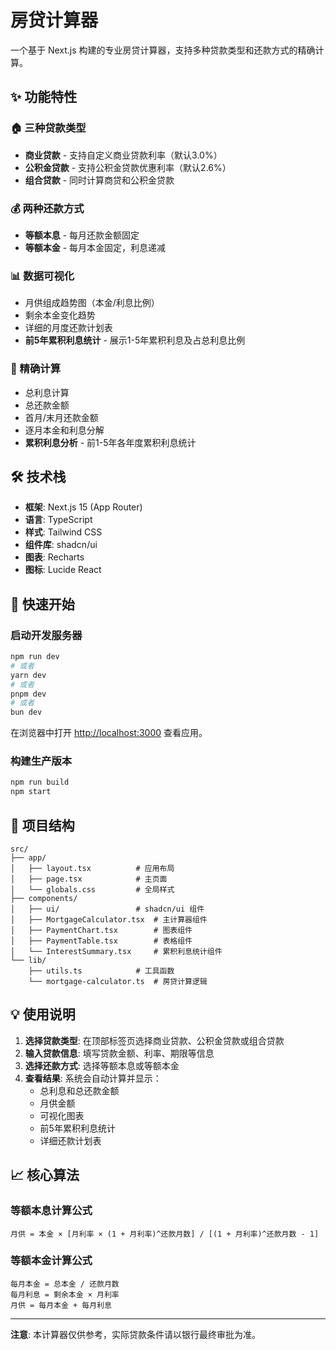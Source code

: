 # 房贷计算器

一个基于 Next.js 构建的专业房贷计算器，支持多种贷款类型和还款方式的精确计算。

## ✨ 功能特性

### 🏠 三种贷款类型
- **商业贷款** - 支持自定义商业贷款利率（默认3.0%）
- **公积金贷款** - 支持公积金贷款优惠利率（默认2.6%）
- **组合贷款** - 同时计算商贷和公积金贷款

### 💰 两种还款方式
- **等额本息** - 每月还款金额固定
- **等额本金** - 每月本金固定，利息递减

### 📊 数据可视化
- 月供组成趋势图（本金/利息比例）
- 剩余本金变化趋势
- 详细的月度还款计划表
- **前5年累积利息统计** - 展示1-5年累积利息及占总利息比例

### 🎯 精确计算
- 总利息计算
- 总还款金额
- 首月/末月还款金额
- 逐月本金和利息分解
- **累积利息分析** - 前1-5年各年度累积利息统计

## 🛠 技术栈

- **框架**: Next.js 15 (App Router)
- **语言**: TypeScript
- **样式**: Tailwind CSS
- **组件库**: shadcn/ui
- **图表**: Recharts
- **图标**: Lucide React

## 🚀 快速开始

### 启动开发服务器

```bash
npm run dev
# 或者
yarn dev
# 或者
pnpm dev
# 或者
bun dev
```

在浏览器中打开 [http://localhost:3000](http://localhost:3000) 查看应用。

### 构建生产版本
```bash
npm run build
npm start
```

## 📁 项目结构

```
src/
├── app/
│   ├── layout.tsx          # 应用布局
│   ├── page.tsx            # 主页面
│   └── globals.css         # 全局样式
├── components/
│   ├── ui/                 # shadcn/ui 组件
│   ├── MortgageCalculator.tsx  # 主计算器组件
│   ├── PaymentChart.tsx        # 图表组件
│   ├── PaymentTable.tsx        # 表格组件
│   └── InterestSummary.tsx     # 累积利息统计组件
└── lib/
    ├── utils.ts            # 工具函数
    └── mortgage-calculator.ts  # 房贷计算逻辑
```

## 💡 使用说明

1. **选择贷款类型**: 在顶部标签页选择商业贷款、公积金贷款或组合贷款
2. **输入贷款信息**: 填写贷款金额、利率、期限等信息
3. **选择还款方式**: 选择等额本息或等额本金
4. **查看结果**: 系统会自动计算并显示：
   - 总利息和总还款金额
   - 月供金额
   - 可视化图表
   - 前5年累积利息统计
   - 详细还款计划表

## 📈 核心算法

### 等额本息计算公式
```
月供 = 本金 × [月利率 × (1 + 月利率)^还款月数] / [(1 + 月利率)^还款月数 - 1]
```

### 等额本金计算公式
```
每月本金 = 总本金 / 还款月数
每月利息 = 剩余本金 × 月利率
月供 = 每月本金 + 每月利息
```

---

**注意**: 本计算器仅供参考，实际贷款条件请以银行最终审批为准。
